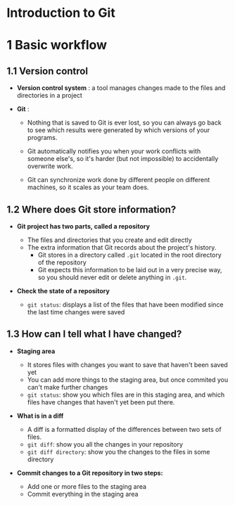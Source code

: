 Introduction to Git
===================

# 1 Basic workflow

## 1.1 Version control

* **Version control system** : a tool manages changes made to the files and directories in a project

* **Git** :

    * Nothing that is saved to Git is ever lost, so you can always go back to see which results were generated by which versions of your programs.

    * Git automatically notifies you when your work conflicts with someone else's, so it's harder (but not impossible) to accidentally overwrite work.

    * Git can synchronize work done by different people on different machines, so it scales as your team does.

## 1.2 Where does Git store information?

* **Git project has two parts, called a repository**

	* The files and directories that you create and edit directly
	* The extra information that Git records about the project's history.
		* Git stores in a directory called `.git` located in the root directory of the repository
		* Git expects this information to be laid out in a very precise way, so you should never edit or delete anything in `.git`.

* **Check the state of a repository**

	* `git status`: displays a list of the files that have been modified since the last time changes were saved

## 1.3 How can I tell what I have changed?

* **Staging area**
	* It stores files with changes you want to save that haven't been saved yet
	* You can add more things to the staging area, but once commited you can't make further changes
	* `git status`: show you which files are in this staging area, and which files have changes that haven't yet been put there.

* **What is in a diff**
	* A diff is a formatted display of the differences between two sets of files.
	* `git diff`: show you all the changes in your repository
	* `git diff directory`: show you the changes to the files in some directory

* **Commit changes to a Git repository in two steps:**
	* Add one or more files to the staging area
	* Commit everything in the staging area

```

























